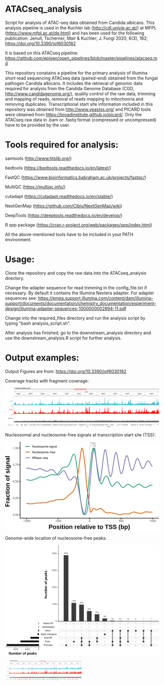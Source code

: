 # ATACseq_analysis

Script for analysis of ATAC-seq data obtained from Candida albicans. This analysis pipeline is used in the Kuchler lab (http://cdl.univie.ac.at/) at MFPL (https://www.mfpl.ac.at/de.html) and has been used for the following publication: Jenull, Tscherner, Mair & Kuchler; J. Fungi 2020, 6(3), 182; https://doi.org/10.3390/jof6030182

It is based on this ATACseq pipeline: https://github.com/epigen/open_pipelines/blob/master/pipelines/atacseq.md

This repository conatains a pipeline for the primary analysis of Illumina short read sequencing ATACseq data (paired-end) obtained from the fungal pathogen Candida albicans. It includes the retrieval of genomic data required for analysis from the Candida Genome Database (CGD, http://www.candidagenome.org/), quality control of the raw data, trimming and mapping of reads, removal of reads mapping to mitochonria and removing duplicates. Transcriptional start site information included in this repository was obtained from http://www.yeastss.org/ and PICARD tools were obtained from https://broadinstitute.github.io/picard/. Only the ATACseq raw data in .bam or .fastq format (compressed or uncompressed) have to be provided by the user.

# Tools required for analysis:

samtools (http://www.htslib.org/)

bedtools (https://bedtools.readthedocs.io/en/latest/)

FastQC (https://www.bioinformatics.babraham.ac.uk/projects/fastqc/)

MultiQC (https://multiqc.info/)

cutadapt (https://cutadapt.readthedocs.io/en/stable/)

NextGenMap (https://github.com/Cibiv/NextGenMap/wiki)

DeepTools (https://deeptools.readthedocs.io/en/develop/)

R spp package (https://cran.r-project.org/web/packages/spp/index.html)

All the above-mentioned tools have to be included in yout PATH environment.

# Usage:

Clone the repository and copy the raw data into the ATACseq_analysis directory.

Change the adapter sequence for read trimming in the config_file.txt if necessary. By default it contains the Illumina Nextera adapter. For adapter sequences see: https://emea.support.illumina.com/content/dam/illumina-support/documents/documentation/chemistry_documentation/experiment-design/illumina-adapter-sequences-1000000002694-11.pdf

Change into the required_files directory and run the analysis script by typing "bash analysis_script.sh".

After analysis has finished, go to the downstream_analysis directory and use the downstream_analysis.R script for further analysis.

# Output examples:

Output Figures are from: https://doi.org/10.3390/jof6030182

Coverage tracks with fragment coverage:

![Figure 1](images/Figure1_final_crop.png)



Nucleosomal and nucleosome-free signals at transcription start site (TSS):

![Figure 2](images/Figure2_final_crop.png)



Genome-wide location of nucleosome-free peaks:

![Figure 3](images/Figure3_final_crop2.png)


<img src="/images/Figure1_final_crop.png" alt="Test image" width="250"/>
